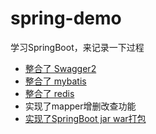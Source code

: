 # spring-demo
学习SpringBoot，来记录一下过程

- [整合了 Swagger2](https://www.loongten.com/2019/07/24/springboot-and-swagger2/)
- [整合了 mybatis](https://www.loongten.com/2019/07/25/spirngboot-mybatis/)
- [整合了 redis](https://www.loongten.com/2019/07/25/springboot-redis/)
- 实现了mapper增删改查功能
- [实现了SpringBoot jar war打包](https://www.loongten.com/2019/07/29/springboot-package/)